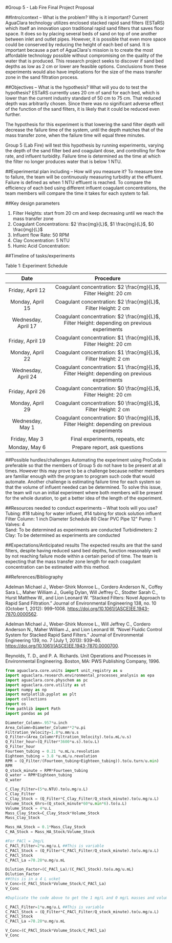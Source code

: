 #Group 5 - Lab Fire Final Project Proposal

##Intro/context – What is the problem? Why is it important?
Current AguaClara technology utilizes enclosed stacked rapid sand filters (ESTaRS) which itself an innovation upon traditional rapid sand filters that saves floor space. It does so by placing several beds of sand on top of one another between inlet and outlet pipes. However, it is possible that even more space could be conserved by reducing the height of each bed of sand. It is important because a part of AguaClara's mission is to create the most affordable technology possible without compromising on the quality of the water that is produced. This research project seeks to discover if sand bed depths as low as 2 cm or lower are feasible options. Conclusions from these experiments would also have implications for the size of the mass transfer zone in the sand filtration process.

##Objectives – What is the hypothesis? What will you do to test the hypothesis?
ESTaRS currently uses 20 cm of sand for each bed, which is lower than the current industry standard of 50 cm to 75 cm. That reduced depth was arbitrarily chosen. Since there was no significant adverse effect of the function of the sand filters, it is likely that it could be reduced even further.

The hypothesis for this experiment is that lowering the sand filter depth will decrease the failure time of the system, until the depth matches that of the mass transfer zone, when the failure time will equal three minutes.

Group 5 (Lab Fire) will test this hypothesis by running experiments, varying the depth of the sand filter bed and coagulant dose, and controlling for flow rate, and influent turbidity. Failure time is determined as the time at which the filter no longer produces water that is below 1 NTU.

##Experimental plan including – How will you measure it?
To measure time to failure, the team will be continuously measuring turbidity at the effluent. Failure is defined as when 1 NTU effluent is reached. To compare the efficiency of each bed using different influent coagulant concentrations, the team members will compare the time it takes for each system to fail.

##Key design parameters
1. Filter Heights: start from 20 cm and keep decreasing until we reach the mass transfer zone
2. Coagulant Concentrations: $2 \frac{mg}{L}$, $1 \frac{mg}{L}$, $0 \frac{mg}{L}$
3. Influent flow Rate: 50 RPM
4. Clay Concentration: 5 NTU
5. Humic Acid Concentration:


##Timeline of tasks/experiments

Table 1: Experiment Schedule

| Date | Procedure |
|:--------:|:-----:|
| Friday, April 12 | Coagulant concentration: $2 \frac{mg}{L}$, Filter Height: 20 cm |
| Monday, April 15 |Coagulant concentration: $2 \frac{mg}{L}$, Filter Height: 2 cm |
| Wednesday, April 17 | Coagulant concentration: $2 \frac{mg}{L}$, Filter Height: depending on previous experiments |
| Friday, April 19 | Coagulant concentration: $1 \frac{mg}{L}$, Filter Height: 20 cm |
| Monday, April 22 | Coagulant concentration: $1 \frac{mg}{L}$, Filter Height: 2 cm |
| Wednesday, April 24 | Coagulant concentration: $1 \frac{mg}{L}$, Filter Height: depending on previous experiments |
| Friday, April 26 | Coagulant concentration: $0 \frac{mg}{L}$, Filter Height: 20 cm |
| Monday, April 29 | Coagulant concentration: $0 \frac{mg}{L}$, Filter Height: 2 cm |
| Wednesday, May 1 | Coagulant concentration: $0 \frac{mg}{L}$, Filter Height: depending on previous experiments |
| Friday, May 3 | Final experiments, repeats, etc |
| Monday, May 6 | Prepare report, ask questions |


##Possible hurdles/challenges
Automating the experiment using ProCoda is preferable so that the members of Group 5 do not have to be present at all times. However this may prove to be a challenge because neither members are familiar enough with the program to program such code that would automate. Another challenge is estimating failure time for each system so that the volume of influent needed can be determined. To solve this issue, the team will run an initial experiment where both members will be present for the whole duration, to get a better idea of the length of the experiment.


##Resources needed to conduct experiments – What tools will you use?
Tubing: #18 tubing for water influent, #14 tubing for stock solution influent
Filter Column: 1 inch Diameter Schedule 80 Clear PVC Pipe 12"
Pump: 1
Valves: 4   
Sand: To be determined as experiments are conducted
Turbidimeters: 2
Clay: To be determined as experiments are conducted

##Expectations/Anticipated results
The expected results are that the sand filters, despite having reduced sand bed depths, function reasonably well by not reaching failure mode within a certain period of time. The team is expecting that the mass transfer zone length for each coagulant concentration can be estimated with this method.

##References/Bibliography

Adelman Michael J., Weber-Shirk Monroe L., Cordero Anderson N., Coffey Sara L., Maher William J., Guelig Dylan, Will Jeffrey C., Stodter Sarah C., Hurst Matthew W., and Lion Leonard W. “Stacked Filters: Novel Approach to Rapid Sand Filtration.” Journal of Environmental Engineering 138, no. 10 (October 1, 2012): 999–1008. https://doi.org/10.1061/(ASCE)EE.1943-7870.0000562.

Adelman Michael J., Weber-Shirk Monroe L., Will Jeffrey C., Cordero Anderson N., Maher William J., and Lion Leonard W. “Novel Fluidic Control System for Stacked Rapid Sand Filters.” Journal of Environmental Engineering 139, no. 7 (July 1, 2013): 939–46. https://doi.org/10.1061/(ASCE)EE.1943-7870.0000700.

Reynolds, T. D., and P. A. Richards. Unit Operations and Processes in Environmental Engineering. Boston, MA: PWS Publishing Company, 1996.

```python
from aguaclara.core.units import unit_registry as u
import aguaclara.research.environmental_processes_analysis as epa
import aguaclara.core.physchem as pc
import aguaclara.core.utility as ut
import numpy as np
import matplotlib.pyplot as plt
import collections
import os
from pathlib import Path
import pandas as pd

Diameter_Column=.957*u.inch
Area_Column=Diameter_Column**2*u.pi
Filtration_Velocity=1.8*u.mm/u.s
Q_Filter=(Area_Column*Filtration_Velocity).to(u.mL/u.s)
Q_Filter_hour=(Q_Filter*3600*u.s).to(u.L)
Q_Filter_hour
Fourteen_tubing = 0.21 *u.mL/u.revolution
Eighteen_tubing = 3.8 *u.mL/u.revolution
RPM = (Q_Filter/(Fourteen_tubing+Eighteen_tubing)).to(u.turn/u.min)
RPM
Q_stock_minute = RPM*Fourteen_tubing
Q_water = RPM*Eighteen_tubing
Q_water

C_Clay_Filter=(5*u.NTU).to(u.mg/u.L)
C_Clay_Filter
C_Clay_Stock = (Q_Filter*C_Clay_Filter/Q_stock_minute).to(u.mg/u.L)
Volume_Stock_6hrs=(Q_stock_minute*60*u.min*6).to(u.L)
Volume_Stock = 4*u.L
Mass_Clay_Stock=C_Clay_Stock*Volume_Stock
Mass_Clay_Stock

Mass_HA_Stock = 0.1*Mass_Clay_Stock
C_HA_Stock = Mass_HA_Stock/Volume_Stock

#For PACl = 2mg/L
C_PACl_Filter=2*u.mg/u.L ##This is variable
C_PACl_Stock = (Q_Filter*C_PACl_Filter/Q_stock_minute).to(u.mg/u.L)
C_PACl_Stock
C_PACl_La =70.28*u.mg/u.mL

Dilution_Factor=(C_PACl_La)/(C_PACl_Stock).to(u.mg/u.mL)
Dilution_Factor
##this is in a 4 L ucket
V_Conc=(C_PACl_Stock*Volume_Stock/C_PACl_La)
V_Conc

#Duplicate the code above to get the 1 mg/L and 0 mg/L masses and volumes for the stock solutions

C_PACl_Filter=1*u.mg/u.L ##This is variable
C_PACl_Stock = (Q_Filter*C_PACl_Filter/Q_stock_minute).to(u.mg/u.L)
C_PACl_Stock
C_PACl_La =70.28*u.mg/u.mL

V_Conc=(C_PACl_Stock*Volume_Stock/C_PACl_La)
V_Conc


```

